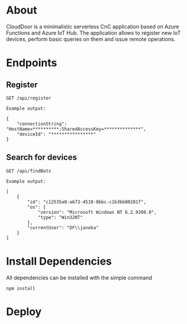 # About

CloudDoor is a minimalistic serverless CnC application based on Azure Functions and Azure IoT Hub.
The application allows to register new IoT devices, perform basic queries on them and issue remote operations.

# Endpoints

## Register

    GET /api/register

    Example output:

    {
        "connectionString": "HostName=**********;SharedAccessKey=**************",
        "deviceId": "****************"
    }

## Search for devices

    GET /api/findBots

    Example output:

    [
        {
            "id": "c12535a0-a673-4510-8bbc-c1b3bb80281f",
            "os": {
                "version": "Microsoft Windows NT 6.2.9200.0",
                "type": "Win32NT"
            },
            "currentUser": "DF\\janoka"
        }
    ]


# Install Dependencies

All dependencies can be installed with the simple command

```
npm install
```

# Deploy